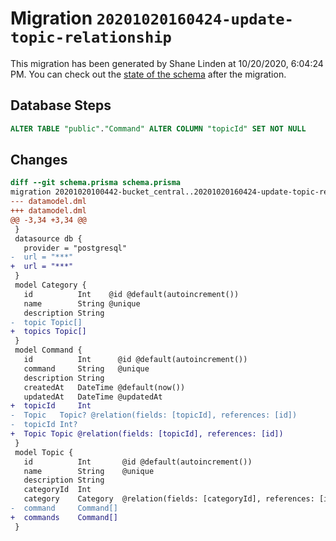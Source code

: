 # Migration `20201020160424-update-topic-relationship`

This migration has been generated by Shane Linden at 10/20/2020, 6:04:24 PM.
You can check out the [state of the schema](./schema.prisma) after the migration.

## Database Steps

```sql
ALTER TABLE "public"."Command" ALTER COLUMN "topicId" SET NOT NULL
```

## Changes

```diff
diff --git schema.prisma schema.prisma
migration 20201020100442-bucket_central..20201020160424-update-topic-relationship
--- datamodel.dml
+++ datamodel.dml
@@ -3,34 +3,34 @@
 }
 datasource db {
   provider = "postgresql"
-  url = "***"
+  url = "***"
 }
 model Category {
   id          Int    @id @default(autoincrement())
   name        String @unique
   description String
-  topic Topic[]
+  topics Topic[]
 }
 model Command {
   id          Int      @id @default(autoincrement())
   command     String   @unique
   description String
   createdAt   DateTime @default(now())
   updatedAt   DateTime @updatedAt
+  topicId     Int
-  Topic   Topic? @relation(fields: [topicId], references: [id])
-  topicId Int?
+  Topic Topic @relation(fields: [topicId], references: [id])
 }
 model Topic {
   id          Int       @id @default(autoincrement())
   name        String    @unique
   description String
   categoryId  Int
   category    Category  @relation(fields: [categoryId], references: [id])
-  command     Command[]
+  commands    Command[]
 }
```


